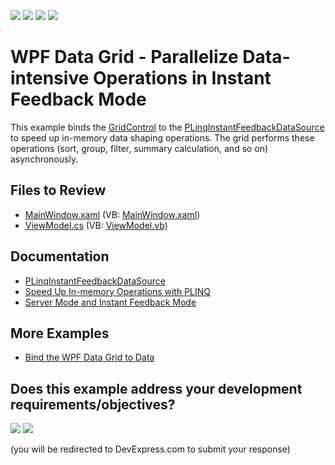 <!-- default badges list -->
![](https://img.shields.io/endpoint?url=https://codecentral.devexpress.com/api/v1/VersionRange/128652045/22.2.2%2B)
[![](https://img.shields.io/badge/Open_in_DevExpress_Support_Center-FF7200?style=flat-square&logo=DevExpress&logoColor=white)](https://supportcenter.devexpress.com/ticket/details/E3382)
[![](https://img.shields.io/badge/📖_How_to_use_DevExpress_Examples-e9f6fc?style=flat-square)](https://docs.devexpress.com/GeneralInformation/403183)
[![](https://img.shields.io/badge/💬_Leave_Feedback-feecdd?style=flat-square)](#does-this-example-address-your-development-requirementsobjectives)
<!-- default badges end -->

# WPF Data Grid - Parallelize Data-intensive Operations in Instant Feedback Mode

This example binds the [GridControl](https://docs.devexpress.com/WPF/DevExpress.Xpf.Grid.GridControl) to the [PLinqInstantFeedbackDataSource](https://docs.devexpress.com/WPF/DevExpress.Xpf.Core.ServerMode.PLinqInstantFeedbackDataSource) to speed up in-memory data shaping operations. The grid performs these operations (sort, group, filter, summary calculation, and so on) asynchronously.

## Files to Review

* [MainWindow.xaml](./CS/MainWindow.xaml) (VB: [MainWindow.xaml](./VB/MainWindow.xaml))
* [ViewModel.cs](./CS/ViewModel.cs) (VB: [ViewModel.vb](./VB/ViewModel.vb))

## Documentation

* [PLinqInstantFeedbackDataSource](https://docs.devexpress.com/WPF/DevExpress.Xpf.Core.ServerMode.PLinqInstantFeedbackDataSource)
* [Speed Up In-memory Operations with PLINQ](https://docs.devexpress.com/WPF/10472/controls-and-libraries/data-grid/bind-to-data/server-mode-and-instant-feedback/bind-to-in-memory-data-using-plinq)
* [Server Mode and Instant Feedback Mode](https://docs.devexpress.com/WPF/6279/controls-and-libraries/data-grid/bind-to-data/server-mode-and-instant-feedback-mode)

## More Examples

* [Bind the WPF Data Grid to Data](https://github.com/DevExpress-Examples/how-to-bind-wpf-grid-to-data)
<!-- feedback -->
## Does this example address your development requirements/objectives?

[<img src="https://www.devexpress.com/support/examples/i/yes-button.svg"/>](https://www.devexpress.com/support/examples/survey.xml?utm_source=github&utm_campaign=wpf-data-grid-parallelize-data-intensive-operations-on-in-memory-data-in-instant-feedback-mode&~~~was_helpful=yes) [<img src="https://www.devexpress.com/support/examples/i/no-button.svg"/>](https://www.devexpress.com/support/examples/survey.xml?utm_source=github&utm_campaign=wpf-data-grid-parallelize-data-intensive-operations-on-in-memory-data-in-instant-feedback-mode&~~~was_helpful=no)

(you will be redirected to DevExpress.com to submit your response)
<!-- feedback end -->
